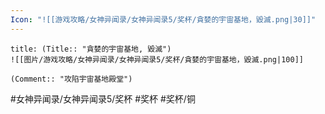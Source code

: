 ```yaml
---
Icon: "![[游戏攻略/女神异闻录/女神异闻录5/奖杯/貪婪的宇宙基地，毀滅.png|30]]"
---
```

```ad-common-bronze-trophy
title: (Title:: "貪婪的宇宙基地, 毀滅")
![[图片/游戏攻略/女神异闻录/女神异闻录5/奖杯/貪婪的宇宙基地，毀滅.png|100]]

(Comment:: "攻陷宇宙基地殿堂")
```

#女神异闻录/女神异闻录5/奖杯 #奖杯 #奖杯/铜
